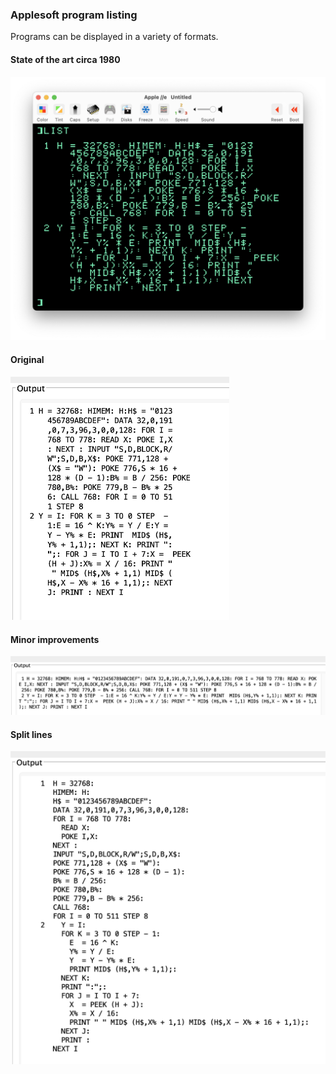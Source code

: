 ### Applesoft program listing
Programs can be displayed in a variety of formats.
#### State of the art circa 1980
<img src="basic0.png" alt="terrible" width="700"/>

#### Original
<img src="basic1.png" alt="truly awful" width="350"/>

#### Minor improvements
<img src="basic2.png" alt="better" width="850"/>

#### Split lines
<img src="basic3.png" alt="best" width="550"/>